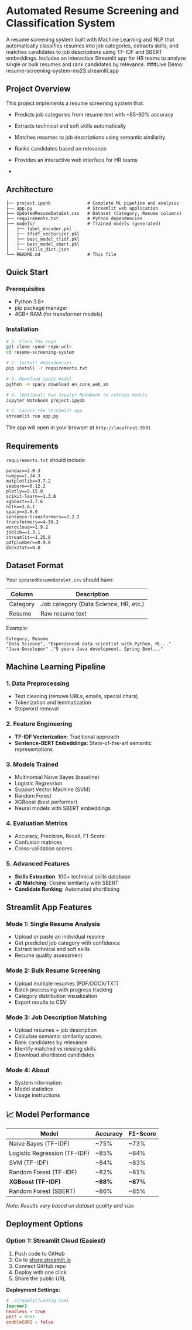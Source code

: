 # Automated Resume Screening and Classification System

A resume screening system built with Machine Learning and NLP that automatically classifies resumes into job categories, extracts skills, and matches candidates to job descriptions using TF-IDF and SBERT embeddings. Includes an interactive Streamlit app for HR teams to analyze single or bulk resumes and rank candidates by relevance.
###Live Demo: resume-screening-system-ms23.streamlit.app

## Project Overview
This project implements a resume screening system that:
- Predicts job categories from resume text with ~85-90% accuracy
- Extracts technical and soft skills automatically
- Matches resumes to job descriptions using semantic similarity
- Ranks candidates based on relevance
- Provides an interactive web interface for HR teams

- 

## Architecture
```
├── project.ipynb              # Complete ML pipeline and analysis
├── app.py                     # Streamlit web application
├── UpdatedResumeDataSet.csv   # Dataset (Category, Resume columns)
├── requirements.txt           # Python dependencies
├── models/                    # Trained models (generated)
│   ├── label_encoder.pkl
│   ├── tfidf_vectorizer.pkl
│   ├── best_model_tfidf.pkl
│   ├── best_model_sbert.pkl
│   └── skills_dict.json
└── README.md                  # This file
```

##  Quick Start
### Prerequisites
- Python 3.8+
- pip package manager
- 4GB+ RAM (for transformer models)

### Installation
```bash
# 1. Clone the repo
git clone <your-repo-url>
cd resume-screening-system

# 2. Install dependencies
pip install -r requirements.txt

# 3. Download spaCy model
python -m spacy download en_core_web_sm

# 4. (Optional) Run Jupyter Notebook to retrain models
Jupyter Notebook project.ipynb

# 5. Launch the Streamlit app
streamlit run app.py
```
The app will open in your browser at `http://localhost:8501`

## Requirements
`requirements.txt` should include:
```
pandas==2.0.3
numpy==1.24.3
matplotlib==3.7.2
seaborn==0.12.2
plotly==5.15.0
scikit-learn==1.3.0
xgboost==1.7.6
nltk==3.8.1
spacy==3.6.0
sentence-transformers==2.2.2
transformers==4.30.2
wordcloud==1.9.2
joblib==1.3.1
streamlit==1.25.0
pdfplumber==0.9.0
docx2txt==0.8
```

## Dataset Format
Your `UpdatedResumeDataSet.csv` should have:

| Column   | Description                           |
|----------|---------------------------------------|
| Category | Job category (Data Science, HR, etc.) |
| Resume   | Raw resume text                       |

Example:
```csv
Category, Resume
"Data Science", "Experienced data scientist with Python, ML..."
"Java Developer" ,"5 years Java development, Spring Boot..."
```

##  Machine Learning Pipeline
### 1. Data Preprocessing
- Text cleaning (remove URLs, emails, special chars)
- Tokenization and lemmatization
- Stopword removal

### 2. Feature Engineering
- **TF-IDF Vectorization**: Traditional approach
- **Sentence-BERT Embeddings**: State-of-the-art semantic representations

### 3. Models Trained
- Multinomial Naive Bayes (baseline)
- Logistic Regression
- Support Vector Machine (SVM)
- Random Forest
- XGBoost (best performer)
- Neural models with SBERT embeddings

### 4. Evaluation Metrics
- Accuracy, Precision, Recall, F1-Score
- Confusion matrices
- Cross-validation scores

### 5. Advanced Features
- **Skills Extraction**: 100+ technical skills database
- **JD Matching**: Cosine similarity with SBERT
- **Candidate Ranking**: Automated shortlisting

##  Streamlit App Features
### Mode 1: Single Resume Analysis
- Upload or paste an individual resume
- Get predicted job category with confidence
- Extract technical and soft skills
- Resume quality assessment

### Mode 2: Bulk Resume Screening
- Upload multiple resumes (PDF/DOCX/TXT)
- Batch processing with progress tracking
- Category distribution visualization
- Export results to CSV

### Mode 3: Job Description Matching
- Upload resumes + job description
- Calculate semantic similarity scores
- Rank candidates by relevance
- Identify matched vs missing skills
- Download shortlisted candidates

### Mode 4: About
- System information
- Model statistics
- Usage instructions

## 📈 Model Performance
| Model                    | Accuracy | F1-Score |
|--------------------------|----------|----------|
| Naive Bayes (TF-IDF)     | ~75%     | ~73%     |
| Logistic Regression (TF-IDF) | ~85% | ~84%     |
| SVM (TF-IDF)             | ~84%     | ~83%     |
| Random Forest (TF-IDF)   | ~82%     | ~81%     |
| **XGBoost (TF-IDF)**     | **~88%** | **~87%** |
| Random Forest (SBERT)    | ~86%     | ~85%     |

*Note: Results vary based on dataset quality and size*

## Deployment Options
### Option 1: Streamlit Cloud (Easiest)
1. Push code to GitHub
2. Go to [share.streamlit.io](https://share.streamlit.io)
3. Connect GitHub repo
4. Deploy with one click
5. Share the public URL

**Deployment Settings:**
```toml
# .streamlit/config.toml
[server]
headless = true
port = 8501
enableCORS = false
```
